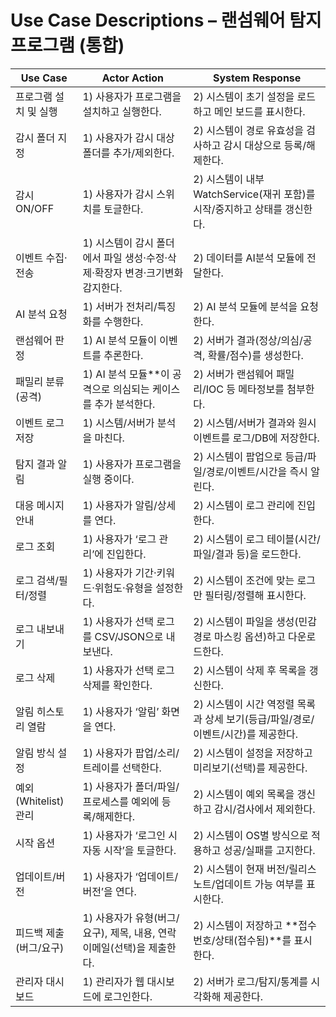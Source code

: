 # Use Case Descriptions – 랜섬웨어 탐지 프로그램 (통합)

| Use Case | Actor Action | System Response |
|----------|--------------|-----------------|
| 프로그램 설치 및 실행 | 1) 사용자가 프로그램을 설치하고 실행한다. | 2) 시스템이 초기 설정을 로드하고 메인 보드를 표시한다. |
| 감시 폴더 지정 | 1) 사용자가 감시 대상 폴더를 추가/제외한다. | 2) 시스템이 경로 유효성을 검사하고 감시 대상으로 등록/해제한다. |
| 감시 ON/OFF | 1) 사용자가 감시 스위치를 토글한다. | 2) 시스템이 내부 WatchService(재귀 포함)를 시작/중지하고 상태를 갱신한다. |
| 이벤트 수집·전송 | 1) 시스템이 감시 폴더에서 파일 생성·수정·삭제·확장자 변경·크기변화 감지한다. | 2) 데이터를 AI분석 모듈에 전달한다. |
| AI 분석 요청 | 1) 서버가 전처리/특징화를 수행한다. | 2) AI 분석 모듈에 분석을 요청한다. |
| 랜섬웨어 판정 | 1) AI 분석 모듈이 이벤트를 추론한다. | 2) 서버가 결과(정상/의심/공격, 확률/점수)를 생성한다. |
| 패밀리 분류(공격) | 1) AI 분석 모듈**이 공격으로 의심되는 케이스를 추가 분석한다. | 2) 서버가 랜섬웨어 패밀리/IOC 등 메타정보를 첨부한다. |
| 이벤트 로그 저장 | 1) 시스템/서버가 분석을 마친다. | 2) 시스템/서버가 결과와 원시 이벤트를 로그/DB에 저장한다. |
| 탐지 결과 알림 | 1) 사용자가 프로그램을 실행 중이다. | 2) 시스템이 팝업으로 등급/파일/경로/이벤트/시간을 즉시 알린다. |
| 대응 메시지 안내 | 1) 사용자가 알림/상세를 연다. | 2) 시스템이 로그 관리에 진입한다. |
| 로그 조회 | 1) 사용자가 ‘로그 관리’에 진입한다. | 2) 시스템이 로그 테이블(시간/파일/결과 등)을 로드한다. |
| 로그 검색/필터/정렬 | 1) 사용자가 기간·키워드·위험도·유형을 설정한다. | 2) 시스템이 조건에 맞는 로그만 필터링/정렬해 표시한다. |
| 로그 내보내기 | 1) 사용자가 선택 로그를 CSV/JSON으로 내보낸다. | 2) 시스템이 파일을 생성(민감경로 마스킹 옵션)하고 다운로드한다. |
| 로그 삭제 | 1) 사용자가 선택 로그 삭제를 확인한다. | 2) 시스템이 삭제 후 목록을 갱신한다. |
| 알림 히스토리 열람 | 1) 사용자가 ‘알림’ 화면을 연다. | 2) 시스템이 시간 역정렬 목록과 상세 보기(등급/파일/경로/이벤트/시간)를 제공한다. |
| 알림 방식 설정 | 1) 사용자가 팝업/소리/트레이를 선택한다. | 2) 시스템이 설정을 저장하고 미리보기(선택)를 제공한다. |
| 예외(Whitelist) 관리 | 1) 사용자가 폴더/파일/프로세스를 예외에 등록/해제한다. | 2) 시스템이 예외 목록을 갱신하고 감시/검사에서 제외한다. |
| 시작 옵션 | 1) 사용자가 ‘로그인 시 자동 시작’을 토글한다. | 2) 시스템이 OS별 방식으로 적용하고 성공/실패를 고지한다. |
| 업데이트/버전 | 1) 사용자가 ‘업데이트/버전’을 연다. | 2) 시스템이 현재 버전/릴리스 노트/업데이트 가능 여부를 표시한다. |
| 피드백 제출(버그/요구) | 1) 사용자가 유형(버그/요구), 제목, 내용, 연락 이메일(선택)을 제출한다. | 2) 시스템이 저장하고 **접수번호/상태(접수됨)**를 표시한다. |
| 관리자 대시보드 | 1) 관리자가 웹 대시보드에 로그인한다. | 2) 서버가 로그/탐지/통계를 시각화해 제공한다. |


